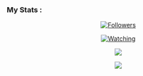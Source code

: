### My Stats :
<p align="center"><a href="https://github.com/Abrazax56/followers"><img title="Followers" src="https://img.shields.io/github/followers/Abrazax56?color=red&style=flat-square"></a></p>
<p align="center"><a href="https://komarev.com/ghpvc/?username=Abrazax56&color=teal&style=flat-square&label=Profile+Views"><img title="Watching" src="https://komarev.com/ghpvc/?username=Abrazax56&color=teal&style=flat-square&label=Profile+View"></a>
</p>
<p align="center"><a href="https://github.com/Abrazax56"><img src="https://github-readme-stats.vercel.app/api?username=Abrazax56&show_icons=true&theme=default"></a></p>
<p align="center"><a href="https://github.com/Abrazax56"><img src="https://github-readme-stats.vercel.app/api/top-langs/?username=Abrazax56&theme=default&layout=compact"></a></p>
